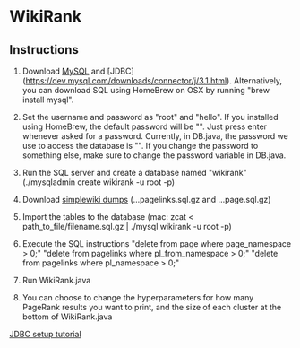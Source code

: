 # WikiRank

## Instructions
1. Download [MySQL](https://dev.mysql.com/downloads/mysql/) and [JDBC]
(https://dev.mysql.com/downloads/connector/j/3.1.html). Alternatively, you 
can download SQL using HomeBrew on OSX by running "brew install mysql". 

2. Set the username and password as "root" and "hello". If you installed 
using HomeBrew, the default password will be "". Just press enter whenever 
asked for a password. Currently, in DB.java, the password we use to access
the database is "". If you change the password to something else, make sure 
to change the password variable in DB.java.

3. Run the SQL server and create a database named "wikirank" (./mysqladmin create wikirank -u root -p)
4. Download [simplewiki dumps](https://dumps.wikimedia.org/simplewiki/20180401/) (...pagelinks.sql.gz and ...page.sql.gz)
5. Import the tables to the database (mac: zcat < path_to_file/filename.sql.gz | ./mysql wikirank -u root -p)
6. Execute the SQL instructions 
"delete from page where page_namespace > 0;"
"delete from pagelinks where pl_from_namespace > 0;" 
"delete from pagelinks where pl_namespace > 0;"
7. Run WikiRank.java
8. You can choose to change the hyperparameters for how many PageRank results
you want to print, and the size of each cluster at the bottom of WikiRank.java

[JDBC setup tutorial](https://www.tutorialspoint.com/jdbc/jdbc-environment-setup.htm)
